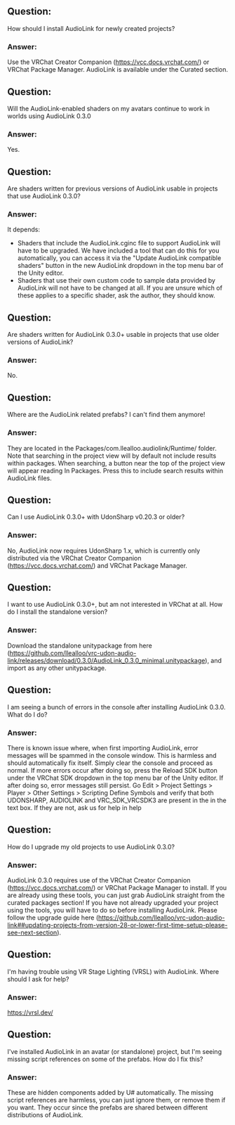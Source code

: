 ## **Question**:
How should I install AudioLink for newly created projects?
### **Answer**:
Use the VRChat Creator Companion (https://vcc.docs.vrchat.com/) or VRChat Package Manager. AudioLink is available under the Curated section.

## **Question**:
Will the AudioLink-enabled shaders on my avatars continue to work in worlds using AudioLink 0.3.0
### **Answer**:
Yes.

## **Question**:
Are shaders written for previous versions of AudioLink usable in projects that use AudioLink 0.3.0?
### **Answer**:
It depends:
- Shaders that include the AudioLink.cginc file to support AudioLink will have to be upgraded. We have included a tool that can do this for you automatically, you can access it via the "Update AudioLink compatible shaders" button in the new AudioLink dropdown in the top menu bar of the Unity editor.
- Shaders that use their own custom code to sample data provided by AudioLink will not have to be changed at all.
If you are unsure which of these applies to a specific shader, ask the author, they should know.

## **Question**:
Are shaders written for AudioLink 0.3.0+ usable in projects that use older versions of AudioLink?
### **Answer**:
No.

## **Question**:
Where are the AudioLink related prefabs? I can't find them anymore!
### **Answer**:
They are located in the Packages/com.llealloo.audiolink/Runtime/ folder. Note that searching in the project view will by default not include results within packages. When searching, a button near the top of the project view will appear reading In Packages. Press this to include search results within AudioLink files.

## **Question**:
Can I use AudioLink 0.3.0+ with UdonSharp v0.20.3 or older?
### **Answer**:
No, AudioLink now requires UdonSharp 1.x, which is currently only distributed via the VRChat Creator Companion (https://vcc.docs.vrchat.com/) and VRChat Package Manager.

## **Question**:
I want to use AudioLink 0.3.0+, but am not interested in VRChat at all. How do I install the standalone version?
### **Answer**:
Download the standalone unitypackage from here (https://github.com/llealloo/vrc-udon-audio-link/releases/download/0.3.0/AudioLink_0.3.0_minimal.unitypackage), and import as any other unitypackage.

## **Question**:
I am seeing a bunch of errors in the console after installing AudioLink 0.3.0. What do I do?
### **Answer**:
There is known issue where, when first importing AudioLink, error messages will be spammed in the console window. This is harmless and should automatically fix itself. Simply clear the console and proceed as normal.
If more errors occur after doing so, press the Reload SDK button under the VRChat SDK dropdown in the top menu bar of the Unity editor.
If after doing so, error messages still persist. Go Edit > Project Settings > Player > Other Settings > Scripting Define Symbols and verify that both UDONSHARP, AUDIOLINK and VRC_SDK_VRCSDK3 are present in the in the text box. If they are not, ask us for help in help 

## **Question**:
How do I upgrade my old projects to use AudioLink 0.3.0?
### **Answer**:
AudioLink 0.3.0 requires use of the VRChat Creator Companion (https://vcc.docs.vrchat.com/) or VRChat Package Manager to install. If you are already using these tools, you can just grab AudioLink straight from the curated packages section! If you have not already upgraded your project using the tools, you will have to do so before installing AudioLink. Please follow the upgrade guide here (https://github.com/llealloo/vrc-udon-audio-link##updating-projects-from-version-28-or-lower-first-time-setup-please-see-next-section). 

## **Question**:
I'm having trouble using VR Stage Lighting (VRSL) with AudioLink. Where should I ask for help?
### **Answer**:
https://vrsl.dev/

## **Question**:
I've installed AudioLink in an avatar (or standalone) project, but I'm seeing missing script references on some of the prefabs. How do I fix this?
### **Answer**:
These are hidden components added by U# automatically. The missing script references are harmless, you can just ignore them, or remove them if you want. They occur since the prefabs are shared between different distributions of AudioLink. 
